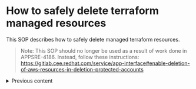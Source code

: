 # How to safely delete terraform managed resources

This SOP describes how to safely delete managed terraform resources.

> Note: This SOP should no longer be used as a result of work done in APPSRE-4186.
> Instead, follow these instructions: https://gitlab.cee.redhat.com/service/app-interface#enable-deletion-of-aws-resources-in-deletion-protected-accounts

<details>
  <summary>Previous content</summary>

## Prerequisites

* A MR exists that removes terraformResources from a namespace in app-interface.
* Make sure your local terraform binary matches the version we are using and configure AWS credentials following
  [this guide](https://gitlab.cee.redhat.com/service/app-interface/-/blob/master/docs/app-sre/sop/terraform-quickstart.md)
* Make sure you have a qontract-reconcile development environment as described
  in [this guide](https://gitlab.cee.redhat.com/service/app-interface/-/tree/master/docs/app-sre/sop/app-interface-development-environment-setup.md).

## Disable integrations in Unleash

Disable `terraform-resources` and `gitlab-housekeeping` integrations
in [unleash](https://app-interface.unleash.devshift.net/) to prevent integration runs that might interfere with the
resource deletion.


> ***NOTE***
> 
> While the `terraform-resources` integration is disabled, problematic app-interface
> changes handled by those integrations are not detected during PR checks and therefore would not prevent a merge.
> Disabling the `gitlab-housekeeping` integration prevents automatic merges for the time being. Try to finish your
> changes in a timely manner.

Wait a couple of minutes until all running terraform-resources integrations are finished
(observe the [#sd-app-sre-reconcile](https://coreos.slack.com/archives/CS0E65QCV) channel).

## Check CI results and merge

Rebase the MR and check the test results of the CI pipeline. Look for issues in `app-interface JSON validation` in
Jenkins. The `reconcile-terraform-resources.txt` section should show messages about `delete action is not enabled`.

If you detect other issues you are uncertain about, ask the team.

Merge the MR.

## Delete resources

Look up the account(s) from the `terraformResources` affected by the MR. Each account will be used as `<account>`
within the commands used in this guide.

> ***NOTE***
>
> If the config.toml points to a local `qontract-server` make sure to pull latest `app-interface`
> changes to your local repo.

Run the following command and look for common errors.

```bash
qontract-reconcile --config <config toml> --dry-run --log-level DEBUG terraform-resources --account-name <account>
```

Potentially run without `--log-level DEBUG` for a more concise output and check again for the complaints about the
delete action not being enabled.

The exit code of the `qontract-reconcile` command should be `1`, indicating the issue about not being able to delete
resources.

> ***NOTE***
> 
> Since the local `qontract-reconcile` run does not specify any environment variables to configure
> [unleash](https://app-interface.unleash.devshift.net/), the `terraform-resources` integration can be executed 
> locally without being affected by the disabled feature flag.

When you are confident, that only the "right" terraform managed resources are going to be deleted, execute the following
command to delete the resources:

```bash
qontract-reconcile --config <config toml> terraform-resources --account-name <account> --enable-deletion
```

In certain situations, this command might end with errors (e.g. sshtunnel.py requesting password for
ssh-key). If you are not able to resolve them, proceed with the fallback procedure WHILE BEING SUPER CAREFUL!

## Delete resources fallback procedure

When the regular `qontract-reconcile` execution with `--enable-deletion` does not complete without errors, you might
proceed with the following fallback procedure. This procedure is not without risk, so use it with care and involve
another team member.

First use `qontract-reconcile` with the `--print-only` option to generate the terraform file into a freshly 
created directory.

```bash
mkdir <a-tmp-dir>
qontract-reconcile --dry-run --config <config toml> terraform-resources --print-only --account-name <account> | \
   grep -v '##### app-sre #####' > <a-tmp-dir>/config.tf.json
```

Switch to this directory, initialize terraform and execute the plan command

```bash
cd <a-tmp-dir>
terraform init
terraform plan -out output-plan-file
```

Check for hints about what resources are going to be destroyed and then continue with the actual resource deletion
with terraform apply:

```bash
terraform apply output-plan-file
```

## Re-enable integrations

Once the deletion step (or the fallback deletion step) have been completed, re-enable the `terraform-resources` and `github-housekeeping` integrations in 
[unleash](https://app-interface.unleash.devshift.net/).

</details>
